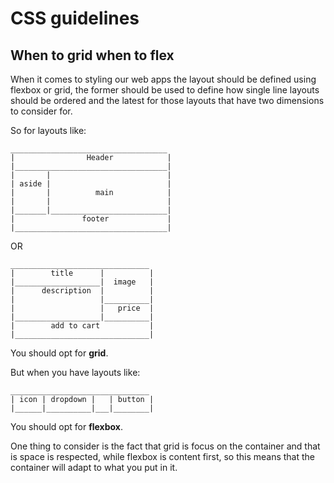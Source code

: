 # CSS guidelines

## When to grid when to flex

When it comes to styling our web apps the layout should be defined using flexbox or grid, the former should be used to define how single line layouts should be ordered and the latest for those layouts that have two dimensions to consider for.

So for layouts like:

```
___________________________________
|                Header            |
|__________________________________|
|       |                          |
| aside |                          |
|       |          main            |
|       |                          |
|_______|__________________________|
|               footer             |
|__________________________________|
```

OR

```
_______________________________
|        title      |          |
|___________________|  image   |
|      description  |          |
|                   |__________|
|                   |   price  |
|___________________|__________|
|        add to cart           |
|______________________________|
```

You should opt for **grid**.

But when you have layouts like:

```
_______________________________
| icon | dropdown |   | button |
|______|__________|___|________|
```

You should opt for **flexbox**.

One thing to consider is the fact that grid is focus on the container and that is space is respected, while flexbox is content first, so this means that the container will adapt to what you put in it.
